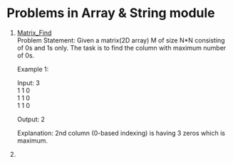 # Problems in Array & String module

1. <a href="matrix_find.java">Matrix_Find</a><br>
    Problem Statement: Given a matrix(2D array) M of size N*N consisting of 0s and 1s only. The task is to find the column with maximum number of 0s.

    Example 1:

    Input:
    3<br>
    1 1 0<br>
    1 1 0<br>
    1 1 0<br>

    Output:
    2

    Explanation:
    2nd column (0-based indexing) is having 3 zeros which is maximum.

2. 